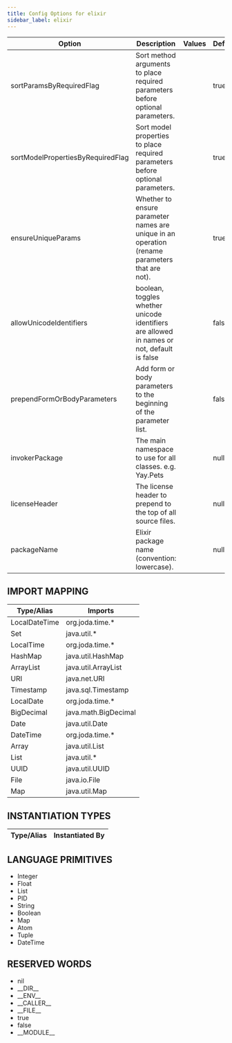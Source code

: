 ```yaml
---
title: Config Options for elixir
sidebar_label: elixir
---
```


| Option | Description | Values | Default |
| ------ | ----------- | ------ | ------- |
|sortParamsByRequiredFlag|Sort method arguments to place required parameters before optional parameters.| |true|
|sortModelPropertiesByRequiredFlag|Sort model properties to place required parameters before optional parameters.| |true|
|ensureUniqueParams|Whether to ensure parameter names are unique in an operation (rename parameters that are not).| |true|
|allowUnicodeIdentifiers|boolean, toggles whether unicode identifiers are allowed in names or not, default is false| |false|
|prependFormOrBodyParameters|Add form or body parameters to the beginning of the parameter list.| |false|
|invokerPackage|The main namespace to use for all classes. e.g. Yay.Pets| |null|
|licenseHeader|The license header to prepend to the top of all source files.| |null|
|packageName|Elixir package name (convention: lowercase).| |null|

## IMPORT MAPPING

| Type/Alias | Imports |
| ---------- | ------- |
|LocalDateTime|org.joda.time.*|
|Set|java.util.*|
|LocalTime|org.joda.time.*|
|HashMap|java.util.HashMap|
|ArrayList|java.util.ArrayList|
|URI|java.net.URI|
|Timestamp|java.sql.Timestamp|
|LocalDate|org.joda.time.*|
|BigDecimal|java.math.BigDecimal|
|Date|java.util.Date|
|DateTime|org.joda.time.*|
|Array|java.util.List|
|List|java.util.*|
|UUID|java.util.UUID|
|File|java.io.File|
|Map|java.util.Map|


## INSTANTIATION TYPES

| Type/Alias | Instantiated By |
| ---------- | --------------- |


## LANGUAGE PRIMITIVES

<ul data-columns="2" style="list-style-type: disc;-webkit-columns:2;-moz-columns:2;columns:2;-moz-column-fill:auto;column-fill:auto"><li>Integer</li>
<li>Float</li>
<li>List</li>
<li>PID</li>
<li>String</li>
<li>Boolean</li>
<li>Map</li>
<li>Atom</li>
<li>Tuple</li>
<li>DateTime</li>
</ul>

## RESERVED WORDS

<ul data-columns="2" style="list-style-type: disc;-webkit-columns:2;-moz-columns:2;columns:2;-moz-column-fill:auto;column-fill:auto"><li>nil</li>
<li>__DIR__</li>
<li>__ENV__</li>
<li>__CALLER__</li>
<li>__FILE__</li>
<li>true</li>
<li>false</li>
<li>__MODULE__</li>
</ul>
